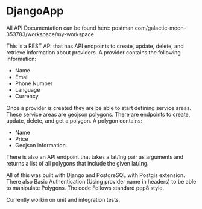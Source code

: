 # DjangoApp
All API Documentation can be found here: postman.com/galactic-moon-353783/workspace/my-workspace 

This is a REST API that has API endpoints to create, update, delete, and retrieve information about providers. A provider contains the following information:
- Name
- Email
- Phone Number
- Language
- Currency


Once a provider is created they are be able to start defining service areas. These service areas are geojson polygons. There are endpoints to create, update, delete, and get a polygon. A polygon contains:
- Name 
- Price 
- Geojson information.

There is also an API endpoint that takes a lat/lng pair as arguments and returns a list of all polygons that include the given lat/lng. 
    
All of this was built with Django and PostgreSQL with Postgis extension.
There also Basic Authentication (Using provider name in headers) to be able to manipulate Polygons.
The code Follows standard pep8 style.

Currently workin on unit and integration tests.